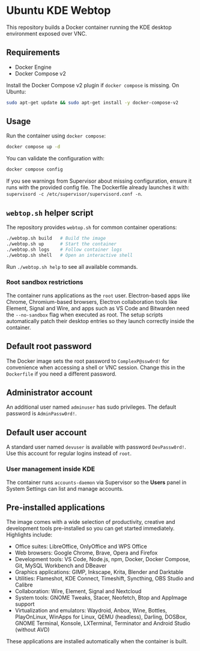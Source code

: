 # Ubuntu KDE Webtop

This repository builds a Docker container running the KDE desktop environment exposed over VNC.

## Requirements
- Docker Engine
- Docker Compose v2

Install the Docker Compose v2 plugin if `docker compose` is missing. On Ubuntu:
```bash
sudo apt-get update && sudo apt-get install -y docker-compose-v2
```

## Usage
Run the container using `docker compose`:
```bash
docker compose up -d
```
You can validate the configuration with:
```bash
docker compose config
```

If you see warnings from Supervisor about missing configuration, ensure it runs
with the provided config file. The Dockerfile already launches it with:
`supervisord -c /etc/supervisor/supervisord.conf -n`.

## `webtop.sh` helper script

The repository provides `webtop.sh` for common container operations:

```bash
./webtop.sh build   # Build the image
./webtop.sh up      # Start the container
./webtop.sh logs    # Follow container logs
./webtop.sh shell   # Open an interactive shell
```

Run `./webtop.sh help` to see all available commands.

### Root sandbox restrictions

The container runs applications as the `root` user. Electron-based apps like Chrome,
Chromium-based browsers, Electron collaboration tools like Element, Signal and Wire,
and apps such as VS Code and Bitwarden need the `--no-sandbox` flag when
executed as root. The setup scripts automatically patch their desktop entries so
they launch correctly inside the container.

## Default root password

The Docker image sets the root password to `ComplexP@ssw0rd!` for convenience
when accessing a shell or VNC session. Change this in the `Dockerfile` if you
need a different password.

## Administrator account

An additional user named `adminuser` has sudo privileges. The default password
is `AdminPassw0rd!`.

## Default user account

A standard user named `devuser` is available with password `DevPassw0rd!`. Use
this account for regular logins instead of `root`.
### User management inside KDE
The container runs `accounts-daemon` via Supervisor so the **Users** panel in System Settings can list and manage accounts.


## Pre-installed applications

The image comes with a wide selection of productivity, creative and
development tools pre-installed so you can get started immediately. Highlights
include:

- Office suites: LibreOffice, OnlyOffice and WPS Office
- Web browsers: Google Chrome, Brave, Opera and Firefox
- Development tools: VS Code, Node.js, npm, Docker, Docker Compose, Git,
  MySQL Workbench and DBeaver
- Graphics applications: GIMP, Inkscape, Krita, Blender and Darktable
- Utilities: Flameshot, KDE Connect, Timeshift, Syncthing, OBS Studio and
  Calibre
- Collaboration: Wire, Element, Signal and Nextcloud
- System tools: GNOME Tweaks, Stacer, Neofetch, Btop and AppImage support
- Virtualization and emulators: Waydroid, Anbox, Wine, Bottles, PlayOnLinux,
  WinApps for Linux, QEMU (headless), Darling, DOSBox, GNOME Terminal,
  Konsole, LXTerminal, Terminator and Android Studio (without AVD)

These applications are installed automatically when the container is built.

